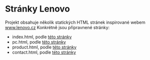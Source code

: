# Stránky Lenovo
Projekt obsahuje několik statických HTML stránek inspirované webem <a href="https://www.lenovo.com/cz/cs/">www.lenovo.cz</a>
Konkrétně jsou připravnené stránky:
- index.html, podle <a href="https://www.lenovo.com/cz/cs/">této stránky</a>
- pc.html, podle <a href="https://www.lenovo.com/cz/cs/pc/">této stránky</a>
- product.html, podle <a href="https://www.lenovo.com/cz/cs/laptops/thinkpad/thinkpad-x1/ThinkPad-X1-Carbon-Gen-11/p/LEN101T0049">této stránky</a>
- contact.html, podle <a href="https://www.lenovo.com/cz/cs/contact/">této stránky</a>
